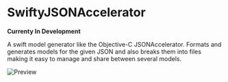# SwiftyJSONAccelerator

**Currenty In Development**

A swift model generator like the Objective-C JSONAccelerator. Formats and generates models for the given JSON and also breaks them into files making it easy to manage and share between several models.

![Preview](https://raw.githubusercontent.com/insanoid/SwiftyJSONAccelerator/master/preview.tiff)
